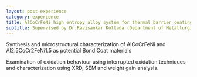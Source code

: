```yaml
---
layout: post-experience
category: experience
title: AlCoCrFeNi high entropy alloy system for thermal barrier coating applications
subtitle: Supervised by Dr.Ravisankar Kottada (Department of Metallurgical and Materials Engineering, IITM)
---
```


Synthesis and microstructural characterization of AlCoCrFeNi and Al2.5CoCr2FeNi1.5 as potential Bond Coat materials

Examination of oxidation behaviour using interrupted oxidation techniques and characterization using XRD, SEM and weight gain analysis. 
       
 
